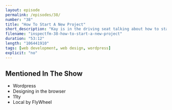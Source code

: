```yaml
---
layout: episode
permalink: /episodes/38/
number: "38"
title: "How To Start A New Project"
short_description: "Kay is in the driving seat talking about how to start a brand new project."
filename: "inspectfm-38-how-to-start-a-new-project"
duration: "53:12"
length: "106441910"
tags: [web development, web design, wordpress]
explicit: "no"
---
```

 
## Mentioned In The Show
- Wordpress
- Designing in the browser
- 11ty
- Local by FlyWheel
